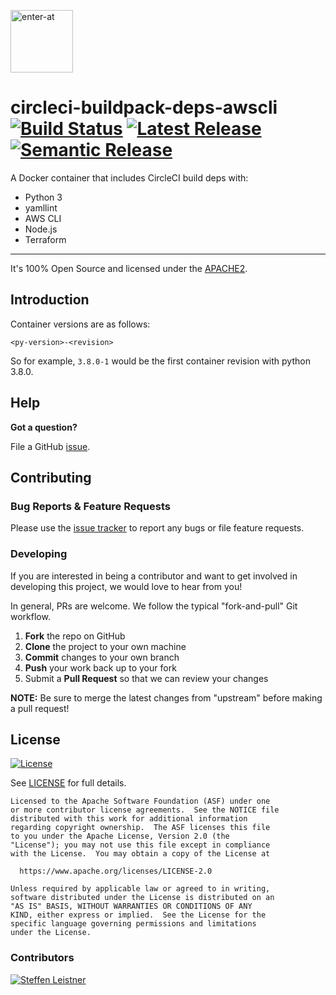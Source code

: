 <!--

  ** DO NOT EDIT THIS FILE
  **
  ** This file was automatically generated by the `build-harness`.
  ** 1) Make all changes to `README.yaml`
  ** 2) Run `make init` (you only need to do this once)
  ** 3) Run`make readme` to rebuild this file.
  **

  -->

[<img src="https://res.cloudinary.com/enter-at/image/upload/v1576145406/static/logo-svg.svg" alt="enter-at" width="100">][website]

# circleci-buildpack-deps-awscli [![Build Status](https://github.com/enter-at/circleci-buildpack-deps-awscli/workflows/Docker%20Lint/badge.svg)](https://github.com/enter-at/circleci-buildpack-deps-awscli/actions) [![Latest Release](https://img.shields.io/github/release/enter-at/circleci-buildpack-deps-awscli.svg)](https://github.com/enter-at/circleci-buildpack-deps-awscli/releases/latest) [![Semantic Release](https://img.shields.io/badge/%20%20%F0%9F%93%A6%F0%9F%9A%80-semantic--release-e10079.svg)](https://github.com/semantic-release/semantic-release)


A Docker container that includes CircleCI build deps with:
- Python 3
- yamllint
- AWS CLI
- Node.js
- Terraform


---


It's 100% Open Source and licensed under the [APACHE2](LICENSE).




## Introduction

Container versions are as follows:

```
<py-version>-<revision>
```

So for example, `3.8.0-1` would be the first container revision with python 3.8.0.











## Help

**Got a question?**

File a GitHub [issue](https://github.com/enter-at/circleci-buildpack-deps-awscli/issues).

## Contributing

### Bug Reports & Feature Requests

Please use the [issue tracker](https://github.com/enter-at/circleci-buildpack-deps-awscli/issues) to report any bugs or file feature requests.

### Developing

If you are interested in being a contributor and want to get involved in developing this project, we would love to hear from you!

In general, PRs are welcome. We follow the typical "fork-and-pull" Git workflow.

 1. **Fork** the repo on GitHub
 2. **Clone** the project to your own machine
 3. **Commit** changes to your own branch
 4. **Push** your work back up to your fork
 5. Submit a **Pull Request** so that we can review your changes

**NOTE:** Be sure to merge the latest changes from "upstream" before making a pull request!





## License

[![License](https://img.shields.io/badge/License-Apache%202.0-blue.svg)](https://opensource.org/licenses/Apache-2.0)

See [LICENSE](LICENSE) for full details.

    Licensed to the Apache Software Foundation (ASF) under one
    or more contributor license agreements.  See the NOTICE file
    distributed with this work for additional information
    regarding copyright ownership.  The ASF licenses this file
    to you under the Apache License, Version 2.0 (the
    "License"); you may not use this file except in compliance
    with the License.  You may obtain a copy of the License at

      https://www.apache.org/licenses/LICENSE-2.0

    Unless required by applicable law or agreed to in writing,
    software distributed under the License is distributed on an
    "AS IS" BASIS, WITHOUT WARRANTIES OR CONDITIONS OF ANY
    KIND, either express or implied.  See the License for the
    specific language governing permissions and limitations
    under the License.




### Contributors

[![Steffen Leistner][sleistner_avatar]][sleistner_homepage]

  [sleistner_homepage]: https://github.com/sleistner
  [sleistner_avatar]: https://res.cloudinary.com/enter-at/image/fetch/f_png,r_max,w_100,h_100,c_thumb/https://github.com/sleistner.png



  [website]: https://github.com/enter-at
